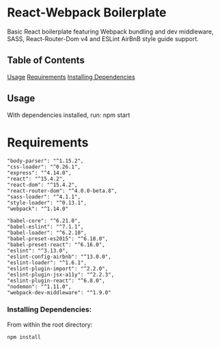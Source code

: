# React-Webpack Boilerplate

Basic React boilerplate featuring Webpack bundling and dev middleware, SASS, React-Router-Dom v4 and ESLint AirBnB style guide support.

## Table of Contents

[Usage](#Usage)
[Requirements](#development)
	[Installing Dependencies](#installing-dependencies)

## Usage

With dependencies installed, run:
npm start

# Requirements

    "body-parser": "^1.15.2",
    "css-loader": "^0.26.1",
    "express": "^4.14.0",
    "react": "^15.4.2",
    "react-dom": "^15.4.2",
    "react-router-dom": "^4.0.0-beta.8",
    "sass-loader": "^4.1.1",
    "style-loader": "^0.13.1",
    "webpack": "^1.14.0"

    "babel-core": "^6.21.0",
    "babel-eslint": "^7.1.1",
    "babel-loader": "^6.2.10",
    "babel-preset-es2015": "^6.18.0",
    "babel-preset-react": "^6.16.0",
    "eslint": "^3.13.0",
    "eslint-config-airbnb": "^13.0.0",
    "eslint-loader": "^1.6.1",
    "eslint-plugin-import": "^2.2.0",
    "eslint-plugin-jsx-a11y": "^2.2.3",
    "eslint-plugin-react": "^6.8.0",
    "nodemon": "^1.11.0",
    "webpack-dev-middleware": "^1.9.0"

### Installing Dependencies:

From within the root directory:

```sh
npm install
```
